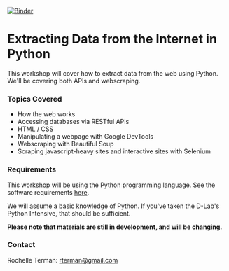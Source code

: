 [![Binder](http://mybinder.org/badge.svg)](http://mybinder.org:/repo/rochelleterman/scrape-interwebz)

# Extracting Data from the Internet in Python

This workshop will cover how to extract data from the web using Python. We'll be covering both APIs and webscraping.

### Topics Covered

- How the web works
- Accessing databases via RESTful APIs
- HTML / CSS 
- Manipulating a webpage with Google DevTools
- Webscraping with Beautiful Soup
- Scraping javascript-heavy sites and interactive sites with Selenium

### Requirements

This workshop will be using the Python programming language. See the software requirements [here](B_Tech-Requirements.md).

We will assume a basic knowledge of Python. If you've taken the D-Lab's Python Intensive, that should be sufficient. 

**Please note that materials are still in development, and will be changing.**

### Contact

Rochelle Terman: rterman@gmail.com
